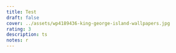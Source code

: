 ```yaml
---
title: Test
draft: false
cover: ../assets/wp4189436-king-george-island-wallpapers.jpg
rating: 3
description: ts
notes: r
---
```

